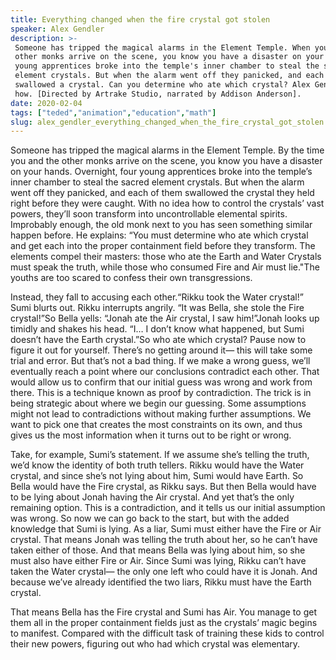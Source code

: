 ```yaml
---
title: Everything changed when the fire crystal got stolen
speaker: Alex Gendler
description: >-
 Someone has tripped the magical alarms in the Element Temple. When you and the
 other monks arrive on the scene, you know you have a disaster on your hands. Four
 young apprentices broke into the temple's inner chamber to steal the sacred
 element crystals. But when the alarm went off they panicked, and each of them
 swallowed a crystal. Can you determine who ate which crystal? Alex Gendler shows
 how. [Directed by Artrake Studio, narrated by Addison Anderson].
date: 2020-02-04
tags: ["teded","animation","education","math"]
slug: alex_gendler_everything_changed_when_the_fire_crystal_got_stolen
---
```


Someone has tripped the magical alarms in the Element Temple. By the time you and the
other monks arrive on the scene, you know you have a disaster on your hands. Overnight,
four young apprentices broke into the temple’s inner chamber to steal the sacred element
crystals. But when the alarm went off they panicked, and each of them swallowed the
crystal they held right before they were caught. With no idea how to control the
crystals’ vast powers, they’ll soon transform into uncontrollable elemental
spirits. Improbably enough, the old monk next to you has seen something similar happen
before. He explains: “You must determine who ate which crystal and get each into the
proper containment field before they transform. The elements compel their masters: those
who ate the Earth and Water Crystals must speak the truth, while those who consumed Fire
and Air must lie."The youths are too scared to confess their own transgressions.

Instead, they fall to accusing each other.“Rikku took the Water crystal!” Sumi blurts
out. Rikku interrupts angrily. “It was Bella, she stole the Fire crystal!”So Bella yells: 
“Jonah ate the Air crystal, I saw him!”Jonah looks up timidly and shakes his head. “I… I
don’t know what happened, but Sumi doesn’t have the Earth crystal.”So who ate which
crystal? Pause now to figure it out for yourself. There’s no getting around it— this will
take some trial and error. But that’s not a bad thing. If we make a wrong guess, we’ll
eventually reach a point where our conclusions contradict each other. That would allow us
to confirm that our initial guess was wrong and work from there. This is a technique 
known as proof by contradiction. The trick is in being strategic about where we begin our
guessing. Some assumptions might not lead to contradictions without making further
assumptions. We want to pick one that creates the most constraints on its own, and thus
gives us the most information when it turns out to be right or wrong.

Take, for example, Sumi’s statement. If we assume she’s telling the truth, we’d know the
identity of both truth tellers. Rikku would have the Water crystal, and since she’s not
lying about him, Sumi would have Earth. So Bella would have the Fire crystal, as Rikku
says. But then Bella would have to be lying about Jonah having the Air crystal. And yet
that’s the only remaining option. This is a contradiction, and it tells us our initial
assumption was wrong. So now we can go back to the start, but with the added knowledge 
that Sumi is lying. As a liar, Sumi must either have the Fire or Air crystal. That means
Jonah was telling the truth about her, so he can’t have taken either of those. And that
means Bella was lying about him, so she must also have either Fire or Air. Since Sumi was
lying, Rikku can’t have taken the Water crystal— the only one left who could have it is
Jonah. And because we’ve already identified the two liars, Rikku must have the Earth
crystal.

That means Bella has the Fire crystal and Sumi has Air. You manage to get them all in the
proper containment fields just as the crystals’ magic begins to manifest. Compared with
the difficult task of training these kids to control their new powers, figuring out who
had which crystal was elementary.

<!--
ad_duration=0
event="TED-Ed"
external_start_time=0
intro_duration=0
is_subtitle_required="False"
is_talk_featured="False"
language="en"
language_swap="False"
native_language="en"
number_of_related_talks=6
number_of_speakers=1
number_of_subtitled_videos=0
number_of_tags=4
number_of_talk_download_languages=17
number_of_talk_more_resources=0
number_of_talk_recommendations=0
number_of_talks_take_actions=0
post_ad_duration=0
published_timestamp="2020-02-07 16:26:53"
recording_date="2020-02-04"
speaker_is_published=0
speaker_name="Alex Gendler"
talk_name="Everything changed when the fire crystal got stolen"
talks_tags=["teded","animation","education","math"]
url_photo_talk="https://s3.amazonaws.com/talkstar-photos/uploads/1e97f248-f9c2-4a06-bf10-b74de1933155/elementstextless.jpg"
url_webpage="https://www.ted.com/talks/alex_gendler_everything_changed_when_the_fire_crystal_got_stolen"
video_type_name="TED-Ed Original"
-->